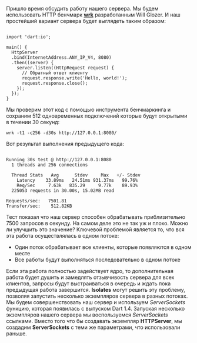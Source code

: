 <!--
title: Isolates
date: 2015/09/22
id: ef101fc8-c1cd-47a2-aa0d-dfbace3d8672
category: Изучение Dart
icon: dart_learning
labels:
  - Dart
  - Isolates
-->

Пришло время обсудить работу нашего сервера. Мы будем использовать HTTP бенчмарк [**wrk**](://github.com/wg/wrk) разработанным Will Glozer. И наш простейший вариант сервера будет выглядеть таким образом:

```language-dart

import 'dart:io';

main() {
  HttpServer
  .bind(InternetAddress.ANY_IP_V4, 8080)
  .then((server) {
    server.listen((HttpRequest request) {
      // Обратный ответ клиенту
      request.response.write('Hello, world!');
      request.response.close();
    });
  });
}

```

Мы проверим этот код с помощью инструмента бенчмаркинга и сохраним 512 одновременных подключений которые будут открытыми в течении 30 секунд:

```language-bash
wrk -t1 -c256 -d30s http://127.0.0.1:8080/
```

Вот результат выполнения предыдущего кода:

```language-bash

Running 30s test @ http://127.0.0.1:8080
  1 threads and 256 connections

  Thread Stats   Avg      Stdev     Max   +/- Stdev
    Latency    33.89ms   24.51ms 931.37ms   99.76%
    Req/Sec     7.63k   835.29     9.77k    89.93%
  225053 requests in 30.00s, 15.02MB read

Requests/sec:   7501.81
Transfer/sec:    512.82KB

```

Тест показал что наш сервер способен обрабатывать приблизительно 7500 запросов в секунду. На самом деле это не так уж и плохо. Можно ли улучшить это значение? Ключевой проблемой является то, что вся эта работа осуществлялась в одном потоке:

 - Один поток обрабатывает все клиенты, которые появляются в одном месте
 - Все работы будут выполняться последовательно в одном потоке

 Если эта работа полностью задействует ядро, то дополнительная работа будет душить и замедлять отзывчивость сервера для всех клиентов, запросы будут выстраиваться в очередь и ждать пока предыдущая работа завершится. **Isolates** могут решить эту проблему, позволяя запустить несколько экземпляров сервера в разных потоках. Мы будем совершенствовать наш сервер и используем *ServerSockets* функцию, которая появилась с выпуском Dart 1.4. Запуская несколько экземпляров нашего сервера мы воспользуемся *ServerSockets* ссылками. Вместо того что бы создавать экземпляр **HTTPServer**, мы создадим **ServerSockets** с теми же параметрами, что использовали раньше.
